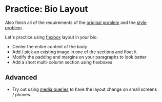 # Practice: Bio Layout

Also finish all of the requirements of the [original problem](/practice/bio.md) and the [style problem](/practice/bio-style.md).

Let's practice using [flexbox](/notes/layout-flexbox.md) layout in your bio:

* Center the entire content of the body
* Add / pick an existing image in one of the sections and float it
* Modify the padding and margins on your paragraphs to look better
* Add a short multi-column section using flexboxes

## Advanced

* Try out using [media queries](http://learnlayout.com/media-queries.html) to have the layout change on small screens / phones.
